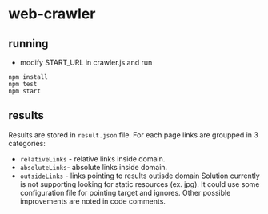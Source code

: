 # web-crawler
## running 
* modify START_URL in crawler.js and run
```
npm install
npm test
npm start
```
## results
Results are stored in `result.json` file. For each page links are groupped in 3 categories:
* `relativeLinks` - relative links inside domain.
* `absoluteLinks`- absolute links inside domain.
* `outsideLinks` - links pointing to results outisde domain 
Solution currently is not supporting looking for static resources (ex. jpg).
It could use some configuration file for pointing target and ignores. Other possible improvements are noted in code comments.

